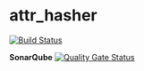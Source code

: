 # attr_hasher

[![Build Status](https://travis-ci.org/sapientpants/attr_hasher.svg?branch=master)](https://travis-ci.org/sapientpants/attr_hasher)

**SonarQube** [![Quality Gate Status](https://sonarcloud.io/api/project_badges/measure?project=sapientpants_attr_hasher&metric=alert_status)](https://sonarcloud.io/dashboard?id=sapientpants_attr_hasher)